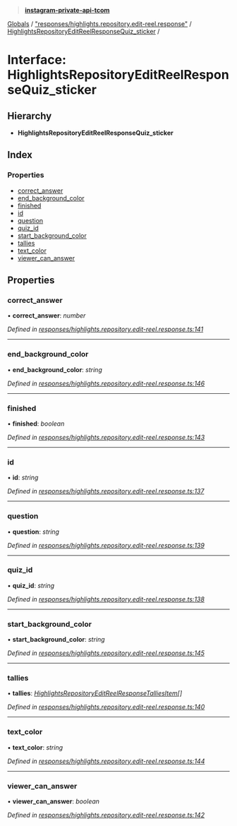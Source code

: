 > **[instagram-private-api-tcom](../README.md)**

[Globals](../README.md) / ["responses/highlights.repository.edit-reel.response"](../modules/_responses_highlights_repository_edit_reel_response_.md) / [HighlightsRepositoryEditReelResponseQuiz_sticker](_responses_highlights_repository_edit_reel_response_.highlightsrepositoryeditreelresponsequiz_sticker.md) /

# Interface: HighlightsRepositoryEditReelResponseQuiz_sticker

## Hierarchy

* **HighlightsRepositoryEditReelResponseQuiz_sticker**

## Index

### Properties

* [correct_answer](_responses_highlights_repository_edit_reel_response_.highlightsrepositoryeditreelresponsequiz_sticker.md#correct_answer)
* [end_background_color](_responses_highlights_repository_edit_reel_response_.highlightsrepositoryeditreelresponsequiz_sticker.md#end_background_color)
* [finished](_responses_highlights_repository_edit_reel_response_.highlightsrepositoryeditreelresponsequiz_sticker.md#finished)
* [id](_responses_highlights_repository_edit_reel_response_.highlightsrepositoryeditreelresponsequiz_sticker.md#id)
* [question](_responses_highlights_repository_edit_reel_response_.highlightsrepositoryeditreelresponsequiz_sticker.md#question)
* [quiz_id](_responses_highlights_repository_edit_reel_response_.highlightsrepositoryeditreelresponsequiz_sticker.md#quiz_id)
* [start_background_color](_responses_highlights_repository_edit_reel_response_.highlightsrepositoryeditreelresponsequiz_sticker.md#start_background_color)
* [tallies](_responses_highlights_repository_edit_reel_response_.highlightsrepositoryeditreelresponsequiz_sticker.md#tallies)
* [text_color](_responses_highlights_repository_edit_reel_response_.highlightsrepositoryeditreelresponsequiz_sticker.md#text_color)
* [viewer_can_answer](_responses_highlights_repository_edit_reel_response_.highlightsrepositoryeditreelresponsequiz_sticker.md#viewer_can_answer)

## Properties

###  correct_answer

• **correct_answer**: *number*

*Defined in [responses/highlights.repository.edit-reel.response.ts:141](https://github.com/cuonglnhust/instagram-private-api-tcom/blob/3e16058/src/responses/highlights.repository.edit-reel.response.ts#L141)*

___

###  end_background_color

• **end_background_color**: *string*

*Defined in [responses/highlights.repository.edit-reel.response.ts:146](https://github.com/cuonglnhust/instagram-private-api-tcom/blob/3e16058/src/responses/highlights.repository.edit-reel.response.ts#L146)*

___

###  finished

• **finished**: *boolean*

*Defined in [responses/highlights.repository.edit-reel.response.ts:143](https://github.com/cuonglnhust/instagram-private-api-tcom/blob/3e16058/src/responses/highlights.repository.edit-reel.response.ts#L143)*

___

###  id

• **id**: *string*

*Defined in [responses/highlights.repository.edit-reel.response.ts:137](https://github.com/cuonglnhust/instagram-private-api-tcom/blob/3e16058/src/responses/highlights.repository.edit-reel.response.ts#L137)*

___

###  question

• **question**: *string*

*Defined in [responses/highlights.repository.edit-reel.response.ts:139](https://github.com/cuonglnhust/instagram-private-api-tcom/blob/3e16058/src/responses/highlights.repository.edit-reel.response.ts#L139)*

___

###  quiz_id

• **quiz_id**: *string*

*Defined in [responses/highlights.repository.edit-reel.response.ts:138](https://github.com/cuonglnhust/instagram-private-api-tcom/blob/3e16058/src/responses/highlights.repository.edit-reel.response.ts#L138)*

___

###  start_background_color

• **start_background_color**: *string*

*Defined in [responses/highlights.repository.edit-reel.response.ts:145](https://github.com/cuonglnhust/instagram-private-api-tcom/blob/3e16058/src/responses/highlights.repository.edit-reel.response.ts#L145)*

___

###  tallies

• **tallies**: *[HighlightsRepositoryEditReelResponseTalliesItem](_responses_highlights_repository_edit_reel_response_.highlightsrepositoryeditreelresponsetalliesitem.md)[]*

*Defined in [responses/highlights.repository.edit-reel.response.ts:140](https://github.com/cuonglnhust/instagram-private-api-tcom/blob/3e16058/src/responses/highlights.repository.edit-reel.response.ts#L140)*

___

###  text_color

• **text_color**: *string*

*Defined in [responses/highlights.repository.edit-reel.response.ts:144](https://github.com/cuonglnhust/instagram-private-api-tcom/blob/3e16058/src/responses/highlights.repository.edit-reel.response.ts#L144)*

___

###  viewer_can_answer

• **viewer_can_answer**: *boolean*

*Defined in [responses/highlights.repository.edit-reel.response.ts:142](https://github.com/cuonglnhust/instagram-private-api-tcom/blob/3e16058/src/responses/highlights.repository.edit-reel.response.ts#L142)*